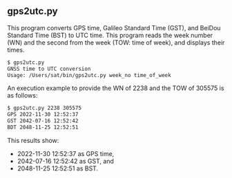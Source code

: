 ## gps2utc.py

This program converts GPS time, Galileo Standard Time (GST), and BeiDou Standard Time (BST) to UTC time. This program reads the week number (WN) and the second from the week (TOW: time of week), and displays their times.

```bash
$ gps2utc.py
GNSS time to UTC conversion
Usage: /Users/sat/bin/gps2utc.py week_no time_of_week
```

An execution example to provide the WN of 2238 and the TOW of 305575 is as follows:

```bash
$ gps2utc.py 2238 305575
GPS 2022-11-30 12:52:37
GST 2042-07-16 12:52:42
BDT 2048-11-25 12:52:51
```

This results show:

- 2022-11-30 12:52:37 as GPS time,
- 2042-07-16 12:52:42 as GST, and
- 2048-11-25 12:52:51 as BST.

